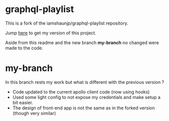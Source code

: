 # graphql-playlist

This is a fork of the iamshaunjp/graphql-playlist repository.

Jump [here](https://github.com/iamshaunjp/graphql-playlist/tree/my-branch) to get my version of this project.

Aside from this readme and the new branch **my-branch** no changed were made to the code.

# my-branch

In this branch rests my work but what is different with the previous version ?

 - Code updated to the current apollo client code (now using hooks)
 - Used some light config to not expose my credentials and make setup a bit easier.
 - The design of front-end app is not the same as in the forked version (though very similar)